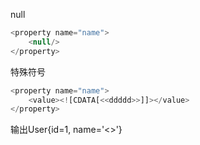 null

```javascript
<property name="name">
    <null/>
</property>
```

特殊符号

```javascript
<property name="name">
    <value><![CDATA[<<ddddd>>]]></value>
</property>
```

输出User{id=1, name='<<ddddd>>'}



